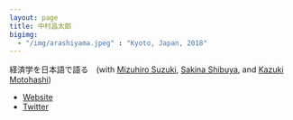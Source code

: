 ```yaml
---
layout: page
title: 中村昌太郎
bigimg:
  - "/img/arashiyama.jpeg" : "Kyoto, Japan, 2018"
---
```


経済学を日本語で語る　(with [Mizuhiro Suzuki](https://mizuhirosuzuki.github.io/), [Sakina Shibuya](https://github.com/sakina0320), and [Kazuki Motohashi](https://kazukimotohashi.github.io/))
  - [Website](https://www.econblogjapan.com/)
  - [Twitter](https://twitter.com/EconJapan)

